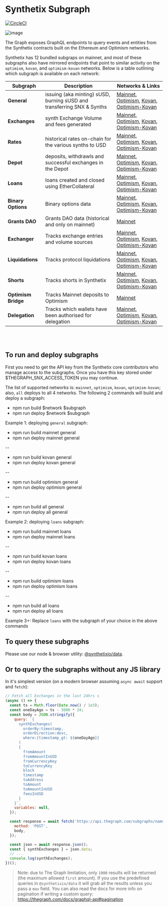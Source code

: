 # Synthetix Subgraph

[![CircleCI](https://circleci.com/gh/Synthetixio/synthetix-subgraph.svg?style=svg)](https://circleci.com/gh/Synthetixio/synthetix-subgraph)

![image](https://user-images.githubusercontent.com/799038/79390156-32c93080-7f3d-11ea-812a-34ad3543fc28.png)

The Graph exposes GraphQL endpoints to query events and entities from the Synthetix contracts built on the Ethereum and Optimism networks.

Synthetix has 12 bundled subgraps on mainnet, and most of these subgraphs also have mirrored endpoints that point to similar activity on the `optimism`, `kovan`, and `optimism-kovan` networks. Below is a table outlining which subgraph is available on each network:

| Subgraph            | Description                                                            | Networks & Links                                                                                                                                                                                                                                                                                                                                                                       |
| ------------------- | ---------------------------------------------------------------------- | -------------------------------------------------------------------------------------------------------------------------------------------------------------------------------------------------------------------------------------------------------------------------------------------------------------------------------------------------------------------------------------- |
| **General**         | issuing (aka minting) sUSD, burning sUSD and transferring SNX & Synths | [Mainnet](https://thegraph.com/explorer/subgraph/synthetixio-team/mainnet-general), [Optimism](https://thegraph.com/explorer/subgraph/synthetixio-team/optimism-general), [Kovan](https://thegraph.com/explorer/subgraph/synthetixio-team/kovan-general), [Optimism-Kovan](https://thegraph.com/explorer/subgraph/synthetixio-team/optimism-kovan-general)                             |
| **Exchanges**       | synth Exchange Volume and fees generated                               | [Mainnet](https://thegraph.com/explorer/subgraph/synthetixio-team/mainnet-exchanges), [Optimism](https://thegraph.com/explorer/subgraph/synthetixio-team/optimism-exchanges), [Kovan](https://thegraph.com/explorer/subgraph/synthetixio-team/kovan-exchanges), [Optimism-Kovan](https://thegraph.com/explorer/subgraph/synthetixio-team/optimism-kovan-exchanges)                     |
| **Rates**           | historical rates on-chain for the various synths to USD                | [Mainnet](https://thegraph.com/explorer/subgraph/synthetixio-team/mainnet-rates), [Optimism](https://thegraph.com/explorer/subgraph/synthetixio-team/optimism-rates), [Kovan](https://thegraph.com/explorer/subgraph/synthetixio-team/kovan-rates), [Optimism-Kovan](https://thegraph.com/explorer/subgraph/synthetixio-team/optimism-kovan-rates)                                     |
| **Depot**           | deposits, withdrawls and successful exchanges in the Depot             | [Mainnet](https://thegraph.com/explorer/subgraph/synthetixio-team/mainnet-depot), [Optimism](https://thegraph.com/explorer/subgraph/synthetixio-team/optimism-depot), [Kovan](https://thegraph.com/explorer/subgraph/synthetixio-team/kovan-depot), [Optimism-Kovan](https://thegraph.com/explorer/subgraph/synthetixio-team/optimism-kovan-depot)                                     |
| **Loans**           | loans created and closed using EtherCollateral                         | [Mainnet](https://thegraph.com/explorer/subgraph/synthetixio-team/mainnet-loans), [Optimism](https://thegraph.com/explorer/subgraph/synthetixio-team/optimism-loans), [Kovan](https://thegraph.com/explorer/subgraph/synthetixio-team/kovan-loans), [Optimism-Kovan](https://thegraph.com/explorer/subgraph/synthetixio-team/optimism-kovan-loans)                                     |
| **Binary Options**  | Binary options data                                                    | [Mainnet](https://thegraph.com/explorer/subgraph/synthetixio-team/mainnet-binary-options), [Optimism](https://thegraph.com/explorer/subgraph/synthetixio-team/optimism-binary-options), [Kovan](https://thegraph.com/explorer/subgraph/synthetixio-team/kovan-binary-options), [Optimism-Kovan](https://thegraph.com/explorer/subgraph/synthetixio-team/optimism-kovan-binary-options) |
| **Grants DAO**      | Grants DAO data (historical and only on mainnet)                       | [Mainnet](https://thegraph.com/explorer/subgraph/synthetixio-team/grantsdao)                                                                                                                                                                                                                                                                                                           |
| **Exchanger**       | Tracks exchange entries and volume sources                             | [Mainnet](https://thegraph.com/explorer/subgraph/synthetixio-team/mainnet-exchanger), [Optimism](https://thegraph.com/explorer/subgraph/synthetixio-team/optimism-exchanger), [Kovan](https://thegraph.com/explorer/subgraph/synthetixio-team/kovan-exchanger), [Optimism-Kovan](https://thegraph.com/explorer/subgraph/synthetixio-team/optimism-kovan-exchanger)                     |
| **Liquidations**    | Tracks protocol liquidations                                           | [Mainnet](https://thegraph.com/explorer/subgraph/synthetixio-team/mainnet-liquidations), [Optimism](https://thegraph.com/explorer/subgraph/synthetixio-team/optimism-liquidations), [Kovan](https://thegraph.com/explorer/subgraph/synthetixio-team/kovan-liquidations), [Optimism-Kovan](https://thegraph.com/explorer/subgraph/synthetixio-team/optimism-kovan-liquidations)         |
| **Shorts**          | Tracks shorts in Synthetix                                             | [Mainnet](https://thegraph.com/explorer/subgraph/synthetixio-team/mainnet-shorts), [Optimism](https://thegraph.com/explorer/subgraph/synthetixio-team/optimism-shorts), [Kovan](https://thegraph.com/explorer/subgraph/synthetixio-team/kovan-shorts), [Optimism-Kovan](https://thegraph.com/explorer/subgraph/synthetixio-team/optimism-kovan-shorts)                                 |
| **Optimism Bridge** | Tracks Mainnet deposits to Optimism                                    | [Mainnet](https://thegraph.com/explorer/subgraph/synthetixio-team/mainnet-optimism-bridge)                                                                                                                                                                                                                                                                                             |
| **Delegation**      | Tracks which wallets have been authorised for delegation               | [Mainnet](https://thegraph.com/explorer/subgraph/synthetixio-team/mainnet-delegation), [Optimism](https://thegraph.com/explorer/subgraph/synthetixio-team/optimism-delegation), [Kovan](https://thegraph.com/explorer/subgraph/synthetixio-team/kovan-delegation), [Optimism-Kovan](https://thegraph.com/explorer/subgraph/synthetixio-team/optimism-kovan-delegation)                 |

<br></br>

## To run and deploy subgraphs

First you need to get the API key from the Synthetix core contributors who manage access to the subgraphs. Once you have this key stored under $THEGRAPH_SNX_ACCESS_TOKEN you may continue.

The list of supported networks is: `mainnet`, `optimism`, `kovan`, `optimism-kovan`; also, `all` deploys to all 4 networks. The following 2 commands will build and deploy a subgraph:

- npm run build $network $subgraph
- npm run deploy $network $subgraph

Example 1: deploying `general` subgraph:

- npm run build mainnet general
- npm run deploy mainnet general

--

- npm run build kovan general
- npm run deploy kovan general

--

- npm run build optimism general
- npm run deploy optimism general

--

- npm run build all general
- npm run deploy all general

Example 2: deploying `loans` subgraph:

- npm run build mainnet loans
- npm run deploy mainnet loans

--

- npm run build kovan loans
- npm run deploy kovan loans

--

- npm run build optimism loans
- npm run deploy optimism loans

--

- npm run build all loans
- npm run deploy all loans

Example 3+: Replace `loans` with the subgraph of your choice in the above commands

## To query these subgraphs

Please use our node & browser utility: [@synthetixio/data](https://github.com/Synthetixio/js-monorepo/tree/master/packages/data).

## Or to query the subgraphs without any JS library

In it's simplest version (on a modern browser assuming `async await` support and `fetch`):

```javascript
// Fetch all Exchanges in the last 24hrs s
(async () => {
  const ts = Math.floor(Date.now() / 1e3);
  const oneDayAgo = ts - 3600 * 24;
  const body = JSON.stringify({
    query: `{
      synthExchanges(
        orderBy:timestamp,
        orderDirection:desc,
        where:{timestamp_gt: ${oneDayAgo}}
      )
      {
        fromAmount
        fromAmountInUSD
        fromCurrencyKey
        toCurrencyKey
        block
        timestamp
        toAddress
        toAmount
        toAmountInUSD
        feesInUSD
      }
    }`,
    variables: null,
  });

  const response = await fetch('https://api.thegraph.com/subgraphs/name/synthetixio-team/exchanges', {
    method: 'POST',
    body,
  });

  const json = await response.json();
  const { synthExchanges } = json.data;
  // ...
  console.log(synthExchanges);
})();
```

> Note: due to The Graph limitation, only `1000` results will be returned (the maximum allowed `first` amount). If you use the predefined queries in `@synthetixio/data` it will grab all the results unless you pass a `max` field. You can also read the docs for more info on pagination if writing a custom query: https://thegraph.com/docs/graphql-api#pagination
